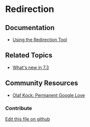 # Redirection

## Documentation

* [Using the Redirection Tool](https://learn.liferay.com/dxp/7.x/en/site-building/site-settings/managing-site-urls/using-the-redirection-tool.html)

## Related Topics

* [What's new in 7.3](https://learn.liferay.com/dxp/7.x/en/getting-started/whats-new-73.html#redirection-management)

## Community Resources

* [Olaf Kock: Permanent Google Love](https://liferay.dev/blogs/-/blogs/permanent-google-love)

### Contribute

[Edit this file on github](https://github.com/olafk/controlpanel-documentation-docs/blob/master/md/74en/com_liferay_redirect_web_internal_portlet_RedirectPortlet.md)
